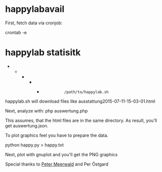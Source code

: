 # happylabavail

First, fetch data via cronjob:

crontab -e
# happylab statisitk
* * * * *               /path/to/happylab.sh

happylab.sh will download files like ausstattung2015-07-11-15-03-01.html

Next, analyze with:
php auswertung.php

This assumes, that the html files are in the same directory. As result, you'll get auswertung.json.

To plot graphics feel you have to prepare the data.

python happy.py > happy.txt

Next, plot with gnuplot and you'll get the PNG graphics


Special thanks to <a href="mailto:pmeerw@pmeerw.net">Peter Meerwald</a> and Per Östgard
